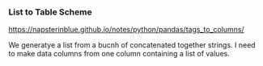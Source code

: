 ### List to Table Scheme
https://napsterinblue.github.io/notes/python/pandas/tags_to_columns/

We generatye a list from a bucnh of concatenated together strings. I need to make data columns from one column containing a list of values.
